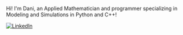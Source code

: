 Hi! I'm Dani, an Applied Mathematician and programmer specializing in Modeling and Simulations in Python and C++!

[![LinkedIn](https://img.shields.io/badge/-LinkedIn-blue?style=flat&logo=LinkedIn&logoColor=white)](https://www.linkedin.com/in/danilisle)
